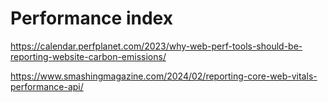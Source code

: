 # Performance index

https://calendar.perfplanet.com/2023/why-web-perf-tools-should-be-reporting-website-carbon-emissions/

https://www.smashingmagazine.com/2024/02/reporting-core-web-vitals-performance-api/

